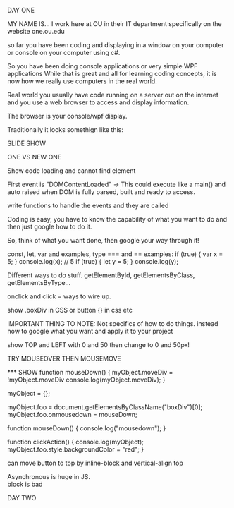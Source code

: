 
DAY ONE

MY NAME IS... I work here at OU in their IT department specifically on the website one.ou.edu

so far you have been coding and displaying in a window on your computer or console on your computer using c#. 

So you have been doing console applications or very simple WPF applications
While that is great and all for learning coding concepts, it is now how we really use computers in the real world.

Real world you usually have code running on a server out on the internet and you use a web browser to access and display information.

The browser is your console/wpf display.  

Traditionally it looks somethign like this:

SLIDE SHOW

<TAKE TIME AND SHOW BOTH SITES INSPECTION TOOLS>  ONE VS NEW ONE



<SLIDES NOT TYPESAFE>

Show code loading and cannot find element

First event is "DOMContentLoaded"  ->  This could execute like a main() and auto raised when DOM is fully parsed, built and ready to access.

write functions to handle the events and they are called

Coding is easy, you have to know the capability of what you want to do and then just google how to do it.

So, think of what you want done, then google your way through it!


const, let, var and examples, type === and == examples:
if (true) { var x = 5; } console.log(x); // 5
if (true) { let y = 5; } console.log(y);

Different ways to do stuff.  getElementById, getElementsByClass, getElementsByType...

onclick and click = ways to wire up.

show .boxDiv in CSS  or button {} in css etc

IMPORTANT THING TO NOTE:  Not specifics of how to do things.  instead how to google what you want and apply it to your project


show TOP and LEFT with 0 and 50 then change to 0 and 50px!

TRY MOUSEOVER THEN MOUSEMOVE

*** SHOW
function mouseDown() {
  myObject.moveDiv = !myObject.moveDiv
  console.log(myObject.moveDiv);
}

myObject = {};

myObject.foo = document.getElementsByClassName("boxDiv")[0];
myObject.foo.onmousedown = mouseDown;

function mouseDown() {
  console.log("mousedown");
}


function clickAction() {
  console.log(myObject);
  myObject.foo.style.backgroundColor = "red";
}


can  move button to top by inline-block and vertical-align top

Asynchronous is huge in JS.  
block is bad



DAY TWO